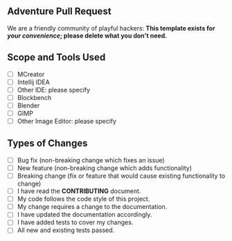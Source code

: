 ## Adventure Pull Request

We are a friendly community of playful hackers:
__This template exists for *your convenience*; please delete what you don't need.__

<!--- Please describe the purpose or idea of this PR -->
<!--- Please link the issue # -->

## Scope and Tools Used

- [ ] MCreator
- [ ] Intellij IDEA
- [ ] Other IDE: please specify
- [ ] Blockbench
- [ ] Blender
- [ ] GIMP
- [ ] Other Image Editor: please specify

## Types of Changes

<!--- What types of changes does your code introduce? Put an `x` in all the boxes that apply: -->
- [ ] Bug fix (non-breaking change which fixes an issue)
- [ ] New feature (non-breaking change which adds functionality)
- [ ] Breaking change (fix or feature that would cause existing functionality to change)
- [ ] I have read the **CONTRIBUTING** document.
- [ ] My code follows the code style of this project.
- [ ] My change requires a change to the documentation.
- [ ] I have updated the documentation accordingly.
- [ ] I have added tests to cover my changes.
- [ ] All new and existing tests passed.

